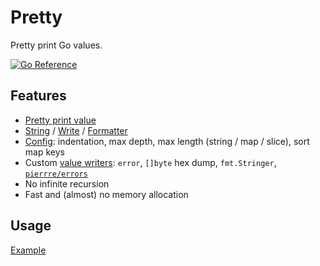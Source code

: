 # Pretty

Pretty print Go values.

[![Go Reference](https://pkg.go.dev/badge/github.com/pierrre/pretty.svg)](https://pkg.go.dev/github.com/pierrre/pretty)

## Features

- [Pretty print value](https://pkg.go.dev/github.com/pierrre/pretty#example-package)
- [String](https://pkg.go.dev/github.com/pierrre/pretty#String) / [Write](https://pkg.go.dev/github.com/pierrre/pretty#Write) / [Formatter](https://pkg.go.dev/github.com/pierrre/pretty#Formatter)
- [Config](https://pkg.go.dev/github.com/pierrre/pretty#Config): indentation, max depth, max length (string / map / slice), sort map keys
- Custom [value writers](https://pkg.go.dev/github.com/pierrre/pretty#ValueWriter): `error`, `[]byte` hex dump, `fmt.Stringer`, [`pierrre/errors`](https://pkg.go.dev/github.com/pierrre/pretty/ext/pierrreerrors)
- No infinite recursion
- Fast and (almost) no memory allocation

## Usage

[Example](https://pkg.go.dev/github.com/pierrre/pretty#example-package)

